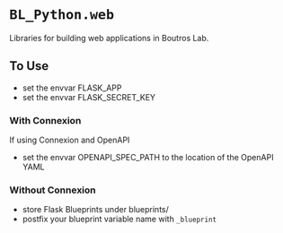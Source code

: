 # `BL_Python.web`

Libraries for building web applications in Boutros Lab.

## To Use

- set the envvar FLASK_APP
- set the envvar FLASK_SECRET_KEY

### With Connexion
If using Connexion and OpenAPI

- set the envvar OPENAPI_SPEC_PATH to the location of the OpenAPI YAML

### Without Connexion
- store Flask Blueprints under blueprints/
- postfix your blueprint variable name with `_blueprint`